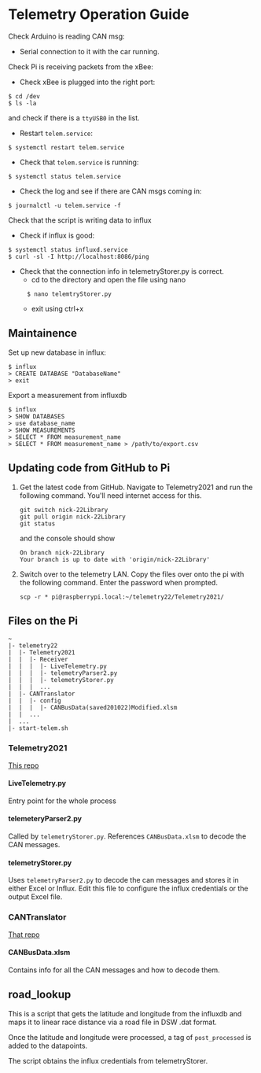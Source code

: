 # Telemetry Operation Guide


Check Arduino is reading CAN msg: 
* Serial connection to it with the car running. 

Check Pi is receiving packets from the xBee: 
* Check xBee is plugged into the right port: 
```shell 
$ cd /dev	
$ ls -la
```
and check 
if there is a `ttyUSB0` in the list.
* Restart `telem.service`: 
```shell
$ systemctl restart telem.service
```
* Check that `telem.service` is running: 
```shell
$ systemctl status telem.service
```
* Check the log and see if there are CAN msgs coming in:
```shell
$ journalctl -u telem.service -f
```


Check that the script is writing data to influx
* Check if influx is good: 
```shell
$ systemctl status influxd.service
$ curl -sl -I http://localhost:8086/ping
```
* Check that the connection info in telemetryStorer.py is correct.
  * cd to the directory and open the file using nano
  ```shell
    $ nano telemtryStorer.py 
    ```
  * exit using ctrl+x

## Maintainence

Set up new database in influx:
``` shell
$ influx
> CREATE DATABASE "DatabaseName"
> exit
```

Export a measurement from influxdb
``` shell
$ influx
> SHOW DATABASES
> use database_name
> SHOW MEASUREMENTS
> SELECT * FROM measurement_name
> SELECT * FROM measurement_name > /path/to/export.csv
```

## Updating code from GitHub to Pi
1. Get the latest code from GitHub. Navigate to Telemetry2021 and run the 
    following command. You'll need internet access for this. 
    ```shell
   git switch nick-22Library
   git pull origin nick-22Library
   git status
    ```
   and the console should show 
    ```
    On branch nick-22Library
    Your branch is up to date with 'origin/nick-22Library'
    ``` 
     
2. Switch over to the telemetry LAN. Copy the files over onto the pi with the 
    following command. Enter the password when prompted.  
    ```shell
	scp -r * pi@raspberrypi.local:~/telemetry22/Telemetry2021/
    ``` 
   
## Files on the Pi
```
~
|- telemetry22
|  |- Telemetry2021
|  |  |- Receiver
|  |  |  |- LiveTelemetry.py
|  |  |  |- telemetryParser2.py
|  |  |  |- telemetryStorer.py
|  |  |  ... 
|  |- CANTranslator
|  |  |- config
|  |  |  |- CANBusData(saved201022)Modified.xlsm
|  |  ...
|  ...
|- start-telem.sh 
```
### Telemetry2021
[This repo](https://github.com/DUEM/Telemetry2021)
#### LiveTelemetry.py
Entry point for the whole process
#### telemeteryParser2.py
Called by `telemetryStorer.py`. References `CANBusData.xlsm` to decode the CAN 
messages.
#### telemetryStorer.py
Uses `telemetryParser2.py` to decode the can messages and stores it in either
Excel or Influx. Edit this file to configure the influx credentials or the 
output Excel file. 
### CANTranslator
[That repo](https://github.com/DUEM/CANTranslator)
#### CANBusData.xlsm
Contains info for all the CAN messages and how to decode them.

## road_lookup

This is a script that gets the latitude and longitude from the influxdb and 
maps it to linear race distance via a road file in DSW .dat format.

Once the latitude and longitude were processed, a tag of `post_processed` is 
added to the datapoints. 

The script obtains the influx credentials from telemetryStorer. 